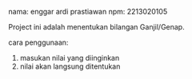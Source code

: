nama: enggar ardi prastiawan
npm: 2213020105

Project ini adalah menentukan bilangan Ganjil/Genap.

cara penggunaan:
1. masukan nilai yang diinginkan
2. nilai akan langsung ditentukan
